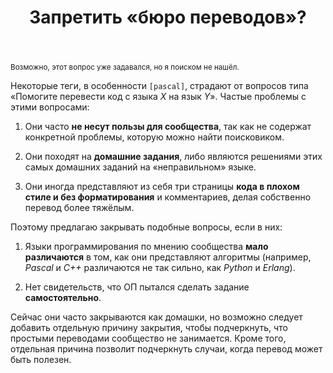 ﻿---
title: "Запретить &#171;бюро переводов&#187;?"
se.owner.user_id: 180092
se.owner.display_name: "Ainar-G"
se.owner.link: "https://ru.meta.stackoverflow.com/users/180092/ainar-g"
se.link: "https://ru.meta.stackoverflow.com/questions/10479/%d0%97%d0%b0%d0%bf%d1%80%d0%b5%d1%82%d0%b8%d1%82%d1%8c-%d0%b1%d1%8e%d1%80%d0%be-%d0%bf%d0%b5%d1%80%d0%b5%d0%b2%d0%be%d0%b4%d0%be%d0%b2"
se.question_id: 10479
se.post_type: question
se.score: 1
---


<p><sub>Возможно, этот вопрос уже задавался, но я поиском не
нашёл.</sub></p>

<p>Некоторые теги, в особенности <code>[pascal]</code>, страдают от
вопросов типа «Помогите перевести код с языка <i>X</i> на язык
<i>Y</i>».  Частые проблемы с этими вопросами:</p>

<ol>
<li>
<p>Они часто <strong>не несут пользы для сообщества</strong>, так как не
содержат конкретной проблемы, которую можно найти поисковиком.</p>
</li>
<li>
<p>Они походят на <strong>домашние задания</strong>, либо являются
решениями этих самых домашних заданий на «неправильном» языке.</p>
</li>
<li>
<p>
Они иногда представляют из себя три страницы <strong>кода в плохом стиле
и без форматирования</strong> и комментариев, делая собственно перевод
более тяжёлым.</p>
</li>
</ol>

<p>Поэтому предлагаю закрывать подобные вопросы, если в них:</p>

<ol>
<li>
<p>Языки программирования по мнению сообщества <strong>мало
различаются</strong> в том, как они представляют алгоритмы (например,
<i>Pascal</i> и <i>C++</i> различаются не так сильно, как <i>Python</i>
и <i>Erlang</i>).</p>
</li>
<li>
<p>Нет свидетельств, что ОП пытался сделать задание
<strong>самостоятельно</strong>.</p>
</li>
</ol>

<p>Сейчас они часто закрываются как домашки, но возможно следует добавить
отдельную причину закрытия, чтобы подчеркнуть, что простыми переводами
сообщество не занимается.  Кроме того, отдельная причина позволит
подчеркнуть случаи, когда перевод может быть полезен.</p>
